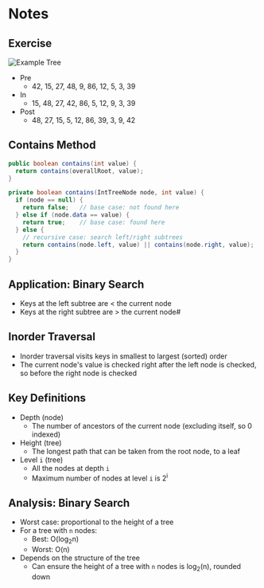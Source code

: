 # Notes

## Exercise

![Example Tree](https://i.imgur.com/G4QkXR0.png)

- Pre
  - 42, 15, 27, 48, 9, 86, 12, 5, 3, 39
- In
  - 15, 48, 27, 42, 86, 5, 12, 9, 3, 39
- Post
  - 48, 27, 15, 5, 12, 86, 39, 3, 9, 42

## Contains Method

```java
public boolean contains(int value) {
  return contains(overallRoot, value);
}

private boolean contains(IntTreeNode node, int value) {
  if (node == null) {
    return false;   // base case: not found here
  } else if (node.data == value) {
    return true;    // base case: found here
  } else {
    // recursive case: search left/right subtrees
    return contains(node.left, value) || contains(node.right, value);
  }
}
```

## Application: Binary Search

- Keys at the left subtree are < the current node
- Keys at the right subtree are > the current node#

## Inorder Traversal

- Inorder traversal visits keys in smallest to largest (sorted) order
- The current node's value is checked right after the left node is checked, so before the right node is checked

## Key Definitions

- Depth (node)
  - The number of ancestors of the current node (excluding itself, so 0 indexed)
- Height (tree)
  - The longest path that can be taken from the root node, to a leaf
- Level `i` (tree)
  - All the nodes at depth `i`
  - Maximum number of nodes at level `i` is 2<sup>i</sup>

## Analysis: Binary Search

- Worst case: proportional to the height of a tree
- For a tree with `n` nodes:
  - Best: O(log<sub>2</sub>n)
  - Worst: O(n)
- Depends on the structure of the tree
  - Can ensure the height of a tree with `n` nodes is log<sub>2</sub>(n), rounded down
